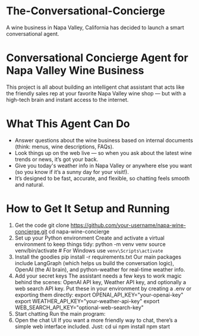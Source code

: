 # The-Conversational-Concierge
A wine business in Napa Valley, California has decided to launch a smart conversational agent.
# Conversational Concierge Agent for Napa Valley Wine Business
This project is all about building an intelligent chat assistant that acts like the friendly sales rep at your favorite Napa Valley wine shop — but with a high-tech brain and instant access to the internet.
# What This Agent Can Do
* Answer questions about the wine business based on internal documents (think: menus, wine descriptions, FAQs).
* Look things up on the web live — so when you ask about the latest wine trends or news, it’s got your back.
* Give you today's weather info in Napa Valley or anywhere else you want (so you know if it’s a sunny day for your visit!).
* It’s designed to be fast, accurate, and flexible, so chatting feels smooth and natural.
# How to Get It Setup and Running
1. Get the code
git clone https://github.com/your-username/napa-wine-concierge.git
cd napa-wine-concierge
2. Set up your Python environment
Create and activate a virtual environment to keep things tidy:
python -m venv venv
source venv/bin/activate  # For Windows use `venv\Scripts\activate`
3. Install the goodies
pip install -r requirements.txt
Our main packages include LangGraph (which helps us build the conversation logic), OpenAI (the AI brain), and python-weather for real-time weather info.
4. Add your secret keys
The assistant needs a few keys to work magic behind the scenes: OpenAI API key, Weather API key, and optionally a web search API key.
Put these in your environment by creating a .env or exporting them directly:
export OPENAI_API_KEY="your-openai-key"
export WEATHER_API_KEY="your-weather-api-key"
export WEB_SEARCH_API_KEY="optional-web-search-key"
5. Start chatting
Run the main program:
6. Open the chat UI
If you want a more friendly way to chat, there’s a simple web interface included. Just:
cd ui
npm install
npm start
